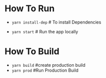 # How To Run 
  
  - `yarn install-dep` # To install Dependencies
  
  - `yarn start` # Run the app locally

# How To Build

 - `yarn build` #create production build
 - `yarn prod` #Run Production Build
